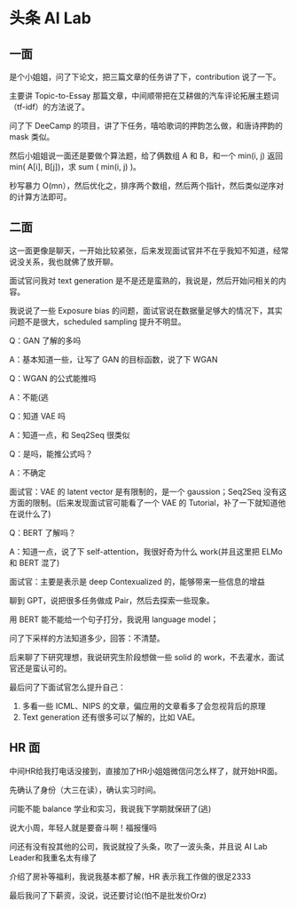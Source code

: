 # 头条 AI Lab

## 一面

是个小姐姐，问了下论文，把三篇文章的任务讲了下，contribution 说了一下。

主要讲 Topic-to-Essay 那篇文章，中间顺带把在艾耕做的汽车评论拓展主题词（tf-idf）的方法说了。

问了下 DeeCamp 的项目，讲了下任务，嘻哈歌词的押韵怎么做，和唐诗押韵的 mask 类似。

然后小姐姐说一面还是要做个算法题，给了俩数组 A 和 B，和一个 min(i, j) 返回 min( A[i], B[j])，求 sum ( min(i, j) )。

秒写暴力 O(mn），然后优化之，排序两个数组，然后两个指针，然后类似逆序对的计算方法即可。

## 二面

这一面更像是聊天，一开始比较紧张，后来发现面试官并不在乎我知不知道，经常说没关系，我也就佛了放开聊。

面试官问我对 text generation 是不是还是蛮熟的，我说是，然后开始问相关的内容。

我说说了一些 Exposure bias 的问题，面试官说在数据量足够大的情况下，其实问题不是很大，scheduled sampling 提升不明显。

Q：GAN 了解的多吗

A：基本知道一些，让写了 GAN 的目标函数，说了下 WGAN

Q：WGAN 的公式能推吗

A：不能(逃

Q：知道 VAE 吗

A：知道一点，和 Seq2Seq 很类似

Q：是吗，能推公式吗？

A：不确定

面试官：VAE 的 latent vector  是有限制的，是一个 gaussion；Seq2Seq 没有这方面的限制。(后来发现面试官可能看了一个 VAE 的 Tutorial，补了一下就知道他在说什么了)

Q：BERT 了解吗？

A：知道一点，说了下 self-attention，我很好奇为什么 work(并且这里把 ELMo 和 BERT 混了)

面试官：主要是表示是 deep Contexualized 的，能够带来一些信息的增益

聊到 GPT，说把很多任务做成 Pair，然后去探索一些现象。

用 BERT 能不能给一个句子打分，我说用 language model；

问了下采样的方法知道多少，回答：不清楚。

后来聊了下研究理想，我说研究生阶段想做一些 solid 的 work，不去灌水，面试官还是蛮认可的。

最后问了下面试官怎么提升自己：

1. 多看一些 ICML、NIPS 的文章，偏应用的文章看多了会忽视背后的原理
2. Text generation 还有很多可以了解的，比如 VAE。

## HR 面

中间HR给我打电话没接到，直接加了HR小姐姐微信问怎么样了，就开始HR面。

先确认了身份（大三在读），确认实习时间。

问能不能 balance 学业和实习，我说我下学期就保研了(逃)

说大小周，年轻人就是要奋斗啊！福报懂吗

问还有没有投其他的公司，我说就投了头条，吹了一波头条，并且说 AI Lab Leader和我重名太有缘了

介绍了房补等福利，我说我基本都了解，HR 表示我工作做的很足2333

最后我问了下薪资，没说，说还要讨论(怕不是批发价Orz)

